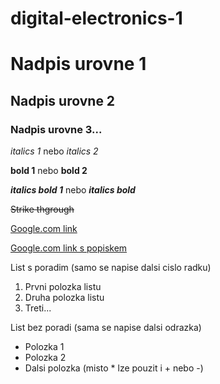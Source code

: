 # digital-electronics-1
# Nadpis urovne 1
## Nadpis urovne 2
### Nadpis urovne 3...

*italics 1* nebo _italics 2_

**bold 1** nebo __bold 2__

**_italics bold 1_** nebo __*italics bold*__

~~Strike thgrough~~

[Google.com link](https://www.google.com)

[Google.com link s popiskem](https://www.google.com "Google's Homepage")

List s poradim (samo se napise dalsi cislo radku)
1. Prvni polozka listu
2. Druha polozka listu
3. Treti...

List bez poradi (sama se napise dalsi odrazka)
* Polozka 1
* Polozka 2
* Dalsi polozka (misto * lze pouzit i + nebo -)
